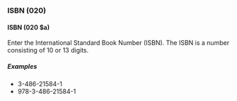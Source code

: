 ### ISBN (020)

#### ISBN (020 $a)
Enter the International Standard Book Number (ISBN). The ISBN is a number consisting of 10 or 13 digits.

##### Examples
- 3-486-21584-1
- 978-3-486-21584-1
